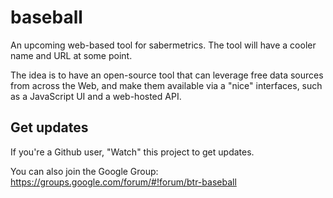 # baseball
An upcoming web-based tool for sabermetrics. The tool will have a cooler name and URL at some point.

The idea is to have an open-source tool that can leverage free data sources from across the Web, and make them available via a "nice" interfaces, such as a JavaScript UI and a web-hosted API.

## Get updates

If you're a Github user, "Watch" this project to get updates.

You can also join the Google Group:
https://groups.google.com/forum/#!forum/btr-baseball
